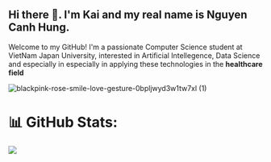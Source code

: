 ## Hi there 👋. I'm Kai and my real name is Nguyen Canh Hung. 

Welcome to my GitHub! I'm a passionate Computer Science student at VietNam Japan University, interested in Artificial Intellegence, Data Science and especially in especially in applying these technologies in the **healthcare field**


![blackpink-rose-smile-love-gesture-0bpljwyd3w1tw7xl (1)](https://github.com/HungKai30/HungKai30/assets/135298514/334c0bf0-145d-4d79-aa6c-31ffb4061baf)

# 📊 GitHub Stats:
![](https://github-readme-stats.vercel.app/api/top-langs/?username=HungKai30&theme=dark&hide_border=false&include_all_commits=true&count_private=true&layout=compact)

